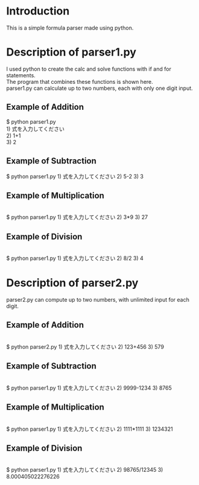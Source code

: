 # Introduction
This is a simple formula parser made using python.

# Description of parser1.py
I used python to create the calc and solve functions with if and for statements.<br>
The program that combines these functions is shown here.<br>
parser1.py can calculate up to two numbers, each with only one digit input.<br>

<h2>Example of Addition</h2>
$ python parser1.py<br>
1) 式を入力してください<br>
2) 1+1<br>
3) 2<br>

<h2>Example of Subtraction</h2>
$ python parser1.py
1) 式を入力してください
2) 5-2
3) 3

<h2>Example of Multiplication</h2>
<br>
$ python parser1.py
1) 式を入力してください
2) 3*9
3) 27

<h2>Example of Division</h2>
<br>
$ python parser1.py
1) 式を入力してください
2) 8/2
3) 4

# Description of parser2.py

parser2.py can compute up to two numbers, with unlimited input for each digit.

<h2>Example of Addition</h2>
<br>
$ python parser2.py
1) 式を入力してください
2) 123+456
3) 579

<h2>Example of Subtraction</h2>
<br>
$ python parser1.py
1) 式を入力してください
2) 9999-1234
3) 8765

<h2>Example of Multiplication</h2>
<br>
$ python parser1.py
1) 式を入力してください
2) 1111*1111
3) 1234321


<h2>Example of Division</h2>
<br>
$ python parser1.py
1) 式を入力してください
2) 98765/12345
3) 8.000405022276226